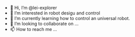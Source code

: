 - 👋 Hi, I’m @lei-explorer
- 👀 I’m interested in robot desigu and control
- 🌱 I’m currently learning how to control an universal robot.
- 💞️ I’m looking to collaborate on ...
- 📫 How to reach me ...

<!---
lei-explorer/lei-explorer is a ✨ special ✨ repository because its `README.md` (this file) appears on your GitHub profile.
You can click the Preview link to take a look at your changes.
--->

